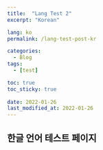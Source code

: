```yaml
---
title:  "Lang Test 2"
excerpt: "Korean"

lang: ko
permalink: /lang-test-post-kr

categories:
  - Blog
tags:
  - [test]

toc: true
toc_sticky: true
 
date: 2022-01-26
last_modified_at: 2022-01-26
---
```


## 한글 언어 테스트 페이지